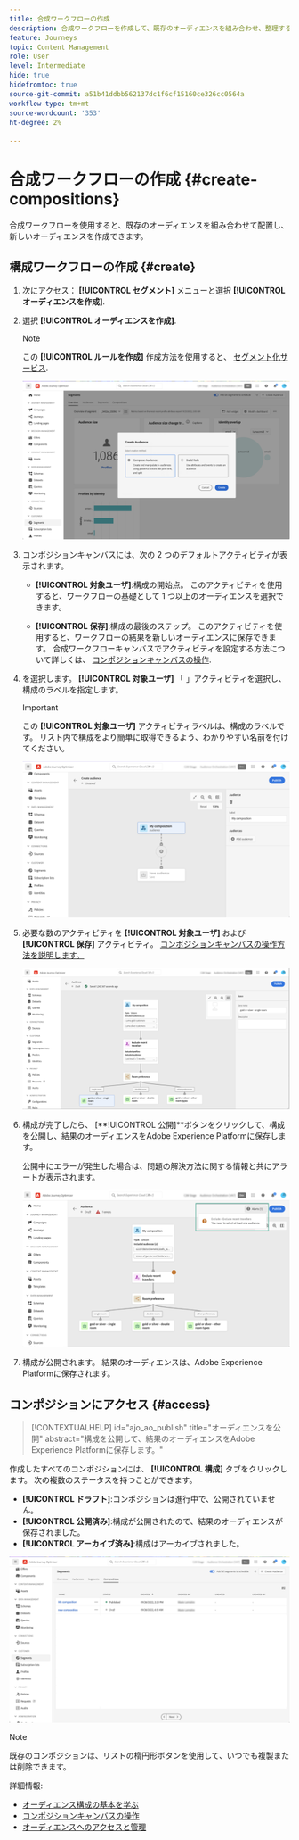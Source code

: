 ```yaml
---
title: 合成ワークフローの作成
description: 合成ワークフローを作成して、既存のオーディエンスを組み合わせ、整理する方法を説明します。
feature: Journeys
topic: Content Management
role: User
level: Intermediate
hide: true
hidefromtoc: true
source-git-commit: a51b41ddbb562137dc1f6cf15160ce326cc0564a
workflow-type: tm+mt
source-wordcount: '353'
ht-degree: 2%

---
```


# 合成ワークフローの作成 {#create-compositions}

合成ワークフローを使用すると、既存のオーディエンスを組み合わせて配置し、新しいオーディエンスを作成できます。

## 構成ワークフローの作成 {#create}

1. 次にアクセス： **[!UICONTROL セグメント]** メニューと選択 **[!UICONTROL オーディエンスを作成]**.

1. 選択 **[!UICONTROL オーディエンスを作成]**.

   >[!NOTE]
   >
   >この **[!UICONTROL ルールを作成]** 作成方法を使用すると、 [セグメント化サービス](https://experienceleague.adobe.com/docs/experience-platform/segmentation/pql/overview.html?lang=ja).

   ![](assets/audiences-create.png)

1. コンポジションキャンバスには、次の 2 つのデフォルトアクティビティが表示されます。

   * **[!UICONTROL 対象ユーザ]**:構成の開始点。 このアクティビティを使用すると、ワークフローの基礎として 1 つ以上のオーディエンスを選択できます。

   * **[!UICONTROL 保存]**:構成の最後のステップ。 このアクティビティを使用すると、ワークフローの結果を新しいオーディエンスに保存できます。
   合成ワークフローキャンバスでアクティビティを設定する方法について詳しくは、 [コンポジションキャンバスの操作](composition-canvas.md).

1. を選択します。 **[!UICONTROL 対象ユーザ]** 「 」アクティビティを選択し、構成のラベルを指定します。

   >[!IMPORTANT]
   >
   >この **[!UICONTROL 対象ユーザ]** アクティビティラベルは、構成のラベルです。 リスト内で構成をより簡単に取得できるよう、わかりやすい名前を付けてください。

   ![](assets/audiences-new-composition.png)

1. 必要な数のアクティビティを **[!UICONTROL 対象ユーザ]** および **[!UICONTROL 保存]** アクティビティ。 [コンポジションキャンバスの操作方法を説明します。](composition-canvas.md)

   ![](assets/audiences-publish.png)

1. 構成が完了したら、 [**!UICONTROL 公開]**ボタンをクリックして、構成を公開し、結果のオーディエンスをAdobe Experience Platformに保存します。

   公開中にエラーが発生した場合は、問題の解決方法に関する情報と共にアラートが表示されます。

   ![](assets/audiences-alerts.png)

1. 構成が公開されます。 結果のオーディエンスは、Adobe Experience Platformに保存されます。 <!-- and are ready to be targeted in Journey Optimizer campaigns. [Get started with campaigns](../campaigns/get-started-with-campaigns.md)-->

## コンポジションにアクセス {#access}

>[!CONTEXTUALHELP]
>id="ajo_ao_publish"
>title="オーディエンスを公開"
>abstract="構成を公開して、結果のオーディエンスをAdobe Experience Platformに保存します。"

作成したすべてのコンポジションには、 **[!UICONTROL 構成]** タブをクリックします。 次の複数のステータスを持つことができます。

* **[!UICONTROL ドラフト]**:コンポジションは進行中で、公開されていません。
* **[!UICONTROL 公開済み]**:構成が公開されたので、結果のオーディエンスが保存されました。 <!-- and are available for use.-->
* **[!UICONTROL アーカイブ済み]**:構成はアーカイブされました。

![](assets/audiences-compositions.png)

>[!NOTE]
>
>既存のコンポジションは、リストの楕円形ボタンを使用して、いつでも複製または削除できます。

詳細情報:

* [オーディエンス構成の基本を学ぶ](get-started-audience-orchestration.md)
* [コンポジションキャンバスの操作](composition-canvas.md)
* [オーディエンスへのアクセスと管理](access-audiences.md)
